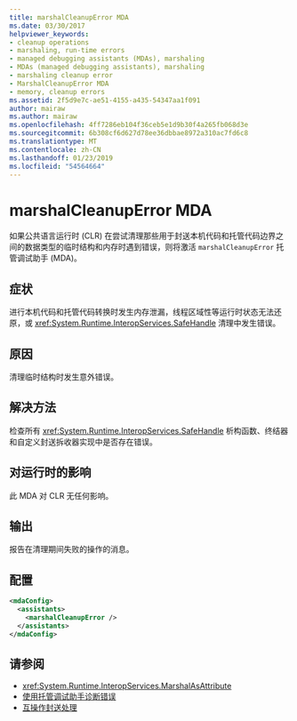 ```yaml
---
title: marshalCleanupError MDA
ms.date: 03/30/2017
helpviewer_keywords:
- cleanup operations
- marshaling, run-time errors
- managed debugging assistants (MDAs), marshaling
- MDAs (managed debugging assistants), marshaling
- marshaling cleanup error
- MarshalCleanupError MDA
- memory, cleanup errors
ms.assetid: 2f5d9e7c-ae51-4155-a435-54347aa1f091
author: mairaw
ms.author: mairaw
ms.openlocfilehash: 4ff7286eb104f36ceb5e1d9b30f4a265fb068d3e
ms.sourcegitcommit: 6b308cf6d627d78ee36dbbae8972a310ac7fd6c8
ms.translationtype: MT
ms.contentlocale: zh-CN
ms.lasthandoff: 01/23/2019
ms.locfileid: "54564664"
---
```

# <a name="marshalcleanuperror-mda"></a>marshalCleanupError MDA
如果公共语言运行时 (CLR) 在尝试清理那些用于封送本机代码和托管代码边界之间的数据类型的临时结构和内存时遇到错误，则将激活 `marshalCleanupError` 托管调试助手 (MDA)。  
  
## <a name="symptoms"></a>症状  
 进行本机代码和托管代码转换时发生内存泄漏，线程区域性等运行时状态无法还原，或 <xref:System.Runtime.InteropServices.SafeHandle> 清理中发生错误。  
  
## <a name="cause"></a>原因  
 清理临时结构时发生意外错误。  
  
## <a name="resolution"></a>解决方法  
 检查所有 <xref:System.Runtime.InteropServices.SafeHandle> 析构函数、终结器和自定义封送拆收器实现中是否存在错误。  
  
## <a name="effect-on-the-runtime"></a>对运行时的影响  
 此 MDA 对 CLR 无任何影响。  
  
## <a name="output"></a>输出  
 报告在清理期间失败的操作的消息。  
  
## <a name="configuration"></a>配置  
  
```xml  
<mdaConfig>  
  <assistants>  
    <marshalCleanupError />  
  </assistants>  
</mdaConfig>  
```  
  
## <a name="see-also"></a>请参阅
- <xref:System.Runtime.InteropServices.MarshalAsAttribute>
- [使用托管调试助手诊断错误](../../../docs/framework/debug-trace-profile/diagnosing-errors-with-managed-debugging-assistants.md)
- [互操作封送处理](../../../docs/framework/interop/interop-marshaling.md)
